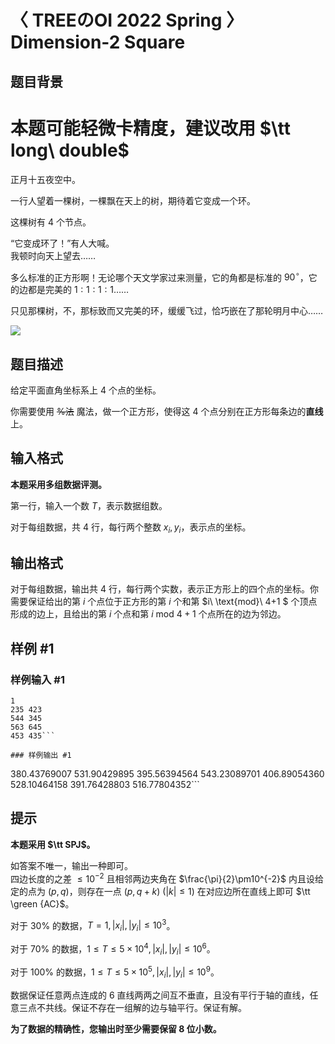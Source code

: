 # 〈 TREEのOI 2022 Spring 〉Dimension-2 Square

## 题目背景

# 本题可能轻微卡精度，建议改用 $\tt long\ double$


正月十五夜空中。

一行人望着一棵树，一棵飘在天上的树，期待着它变成一个环。

这棵树有 $4$ 个节点。  

“它变成环了！”有人大喊。  
我顿时向天上望去……  

多么标准的正方形啊！无论哪个天文学家过来测量，它的角都是标准的 $90^{\circ}$，它的边都是完美的 $1:1:1:1$……  

只见那棵树，不，那标致而又完美的环，缓缓飞过，恰巧嵌在了那轮明月中心……

![](https://cdn.pixabay.com/photo/2016/11/29/13/14/full-moon-1869760_960_720.jpg)

## 题目描述

给定平面直角坐标系上 $4$ 个点的坐标。

你需要使用 ~~%法~~ 魔法，做一个正方形，使得这 $4$ 个点分别在正方形每条边的**直线**上。

## 输入格式

**本题采用多组数据评测。**

第一行，输入一个数 $T$，表示数据组数。

对于每组数据，共 $4$ 行，每行两个整数 $x_i,y_i$，表示点的坐标。

## 输出格式

对于每组数据，输出共 $4$ 行，每行两个实数，表示正方形上的四个点的坐标。你需要保证给出的第 $i$ 个点位于正方形的第 $i$ 个和第 $i\ \text{mod}\ 4+1 $ 个顶点形成的边上，且给出的第 $i$ 个点和第 $i\ \text{mod}\ 4+1$ 个点所在的边为邻边。

## 样例 #1

### 样例输入 #1
```
1
235 423
544 345
563 645
453 435```

### 样例输出 #1

```
380.43769007 531.90429895
395.56394564 543.23089701
406.89054360 528.10464158
391.76428803 516.77804352```

## 提示

**本题采用 $\tt SPJ$。**

如答案不唯一，输出一种即可。   
四边长度的之差 $\le 10^{-2}$ 且相邻两边夹角在 $\frac{\pi}{2}\pm10^{-2}$ 内且设给定的点为 $(p,q)$，则存在一点 $(p,q+k)\ (|k|\leq1)$ 在对应边所在直线上即可 $\tt \green {AC}$。

对于 $30\%$ 的数据，$T=1,|x_i|,|y_i|\le10^3$。

对于 $70\%$ 的数据，$1\leq T\leq 5\times 10^4,|x_i|,|y_i|\le10^6$。

对于 $100\%$ 的数据，$1\leq T\leq 5\times 10^5,|x_i|,|y_i|\le10^9$。

数据保证任意两点连成的 $6$ 直线两两之间互不垂直，且没有平行于轴的直线，任意三点不共线。保证不存在一组解的边与轴平行。保证有解。

**为了数据的精确性，您输出时至少需要保留 $8$ 位小数。**
